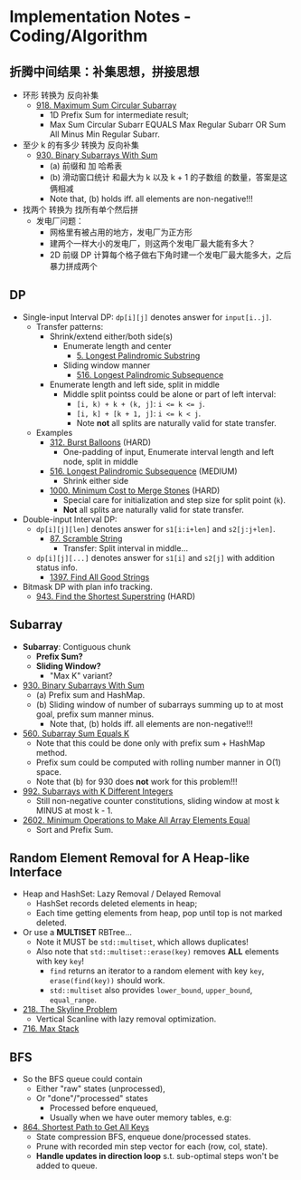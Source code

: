 # Implementation Notes - Coding/Algorithm



## 折腾中间结果：补集思想，拼接思想

- 环形 转换为 反向补集
  - [918. Maximum Sum Circular Subarray](https://leetcode.com/problems/maximum-sum-circular-subarray/)
    - 1D Prefix Sum for intermediate result;
    - Max Sum Circular Subarr EQUALS Max Regular Subarr OR Sum All Minus Min Regular Subarr. 
- 至少 k 的有多少 转换为 反向补集
  - [930. Binary Subarrays With Sum](https://leetcode.com/problems/binary-subarrays-with-sum/)
    - (a) 前缀和 加 哈希表
    - (b) 滑动窗口统计 和最大为 k 以及 k + 1 的子数组 的数量，答案是这俩相减
    - Note that, (b) holds iff. all elements are non-negative!!!
- 找两个 转换为 找所有单个然后拼
  - 发电厂问题：
    - 网格里有被占用的地方，发电厂为正方形
    - 建两个一样大小的发电厂，则这两个发电厂最大能有多大？
    - 2D 前缀 DP 计算每个格子做右下角时建一个发电厂最大能多大，之后暴力拼成两个



## DP

- Single-input Interval DP: `dp[i][j]` denotes answer for `input[i..j]`. 
  - Transfer patterns: 
    - Shrink/extend either/both side(s)
      - Enumerate length and center
        - [5. Longest Palindromic Substring](https://leetcode.com/problems/longest-palindromic-substring/)
      - Sliding window manner
        - [516. Longest Palindromic Subsequence](https://leetcode.com/problems/longest-palindromic-subsequence/)
    - Enumerate length and left side, split in middle
      - Middle split pointss could be alone or part of left interval: 
        - `[i, k) + k + (k, j]`: `i <= k <= j`. 
        - `[i, k] + [k + 1, j]`: `i <= k < j`. 
        - Note **not** all splits are naturally valid for state transfer. 
  - Examples
    - [312. Burst Balloons](https://leetcode.com/problems/burst-balloons/) (HARD)
      - One-padding of input, Enumerate interval length and left node, split in middle
    - [516. Longest Palindromic Subsequence](https://leetcode.com/problems/longest-palindromic-subsequence/) (MEDIUM)
      - Shrink either side
    - [1000. Minimum Cost to Merge Stones](https://leetcode.com/problems/minimum-cost-to-merge-stones/) (HARD)
      - Special care for initialization and step size for split point (`k`). 
      - **Not** all splits are naturally valid for state transfer. 
- Double-input Interval DP: 
  - `dp[i][j][len]` denotes answer for `s1[i:i+len]` and `s2[j:j+len]`. 
    - [87. Scramble String](https://leetcode.com/problems/scramble-string/)
      - Transfer: Split interval in middle...
  - `dp[i][j][...]` denotes answer for `s1[i]` and `s2[j]` with addition status info. 
    - [1397. Find All Good Strings](https://leetcode.com/problems/find-all-good-strings/)
- Bitmask DP with plan info tracking.
  - [943. Find the Shortest Superstring](https://leetcode.com/problems/find-the-shortest-superstring/) (HARD) 



## Subarray

- **Subarray**: Contiguous chunk
  - **Prefix Sum?**
  - **Sliding Window?**
    - "Max K" variant?
- [930. Binary Subarrays With Sum](https://leetcode.com/problems/binary-subarrays-with-sum/)
  - (a) Prefix sum and HashMap. 
  - (b) Sliding window of number of subarrays summing up to at most goal, prefix sum manner minus. 
    - Note that, (b) holds iff. all elements are non-negative!!!
- [560. Subarray Sum Equals K](https://leetcode.com/problems/subarray-sum-equals-k/)
  - Note that this could be done only with prefix sum + HashMap method. 
  - Prefix sum could be computed with rolling number manner in O(1) space. 
  - Note that (b) for 930 does **not** work for this problem!!!
- [992. Subarrays with K Different Integers](https://leetcode.com/problems/subarrays-with-k-different-integers/)
  - Still non-negative counter constitutions, sliding window at most k MINUS at most k - 1. 
- [2602. Minimum Operations to Make All Array Elements Equal](https://leetcode.com/problems/minimum-operations-to-make-all-array-elements-equal/)
  - Sort and Prefix Sum. 



## Random Element Removal for A Heap-like Interface

- Heap and HashSet: Lazy Removal / Delayed Removal
  - HashSet records deleted elements in heap;
  - Each time getting elements from heap, pop until top is not marked deleted. 
- Or use a **MULTISET** RBTree...
  - Note it MUST be `std::multiset`, which allows duplicates!
  - Also note that `std::multiset::erase(key)` removes **ALL** elements with key `key`!
    - `find` returns an iterator to a random element with key `key`, `erase(find(key))` should work. 
    - `std::multiset` also provides `lower_bound`, `upper_bound`, `equal_range`. 
- [218. The Skyline Problem](https://leetcode.com/problems/the-skyline-problem/)
  - Vertical Scanline with lazy removal optimization. 
- [716. Max Stack](https://leetcode.com/problems/max-stack/)



## BFS

- So the BFS queue could contain
  - Either "raw" states (unprocessed), 
  - Or "done"/"processed" states
    - Processed before enqueued, 
    - Usually when we have outer memory tables, e.g:
- [864. Shortest Path to Get All Keys](https://leetcode.com/problems/shortest-path-to-get-all-keys/)
  - State compression BFS, enqueue done/processed states.  
  - Prune with recorded min step vector for each (row, col, state). 
  - **Handle updates in direction loop** s.t. sub-optimal steps won't be added to queue. 

